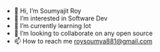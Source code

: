 - 👋 Hi, I’m Soumyajit Roy
- 👀 I’m interested in Software Dev
- 🌱 I’m currently learning Iot
- 💞️ I’m looking to collaborate on any open source
- 📫 How to reach me roysoumya881@gmail.com

<!---
MrRoy22/MrRoy22 is a ✨ special ✨ repository because its `README.md` (this file) appears on your GitHub profile.
You can click the Preview link to take a look at your changes.
--->

